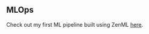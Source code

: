 ## MLOps
Check out my first ML pipeline built using ZenML [here](https://github.com/riyasachdeva04/MLOps/blob/main/zenML.ipynb).
